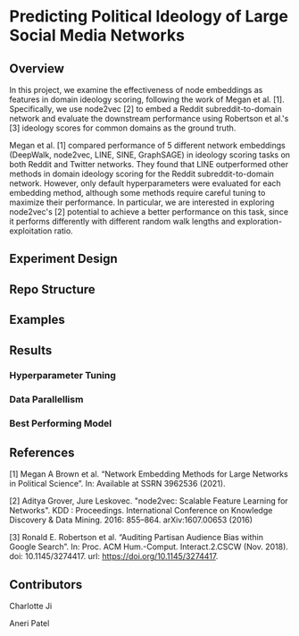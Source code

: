 # Predicting Political Ideology of Large Social Media Networks

## Overview
In this project, we examine the effectiveness of node embeddings as features in domain ideology scoring, following the work of Megan et al. [1]. Specifically, we use node2vec [2] to embed a Reddit subreddit-to-domain network and evaluate the downstream performance using Robertson et al.'s [3] ideology scores for common domains as the ground truth. 

Megan et al. [1] compared performance of 5 different network embeddings (DeepWalk, node2vec, LINE, SINE, GraphSAGE) in ideology scoring tasks on both Reddit and Twitter networks. They found that LINE outperformed other methods in domain ideology scoring for the Reddit subreddit-to-domain network. However, only default hyperparameters were evaluated for each embedding method, although some methods require careful tuning to maximize their performance. In particular, we are interested in exploring node2vec's [2] potential to achieve a better performance on this task, since it performs differently with different random walk lengths and exploration-exploitation ratio.

## Experiment Design 

## Repo Structure

## Examples

## Results
### Hyperparameter Tuning 
### Data Parallellism
### Best Performing Model

## References
[1] Megan A Brown et al. “Network Embedding Methods for Large Networks in Political Science”. In: Available at SSRN 3962536 (2021).

[2] Aditya Grover, Jure Leskovec. "node2vec: Scalable Feature Learning for Networks". KDD : Proceedings. International Conference on Knowledge Discovery & Data Mining. 2016: 855–864. arXiv:1607.00653  (2016)

[3] Ronald E. Robertson et al. “Auditing Partisan Audience Bias within Google Search”. In: Proc. ACM Hum.-Comput. Interact.2.CSCW (Nov. 2018). doi: 10.1145/3274417. url: https://doi.org/10.1145/3274417.

## Contributors 
Charlotte Ji 

Aneri Patel


